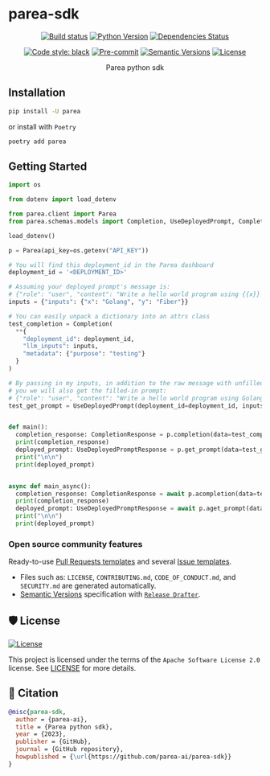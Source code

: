 # parea-sdk

<div align="center">

[![Build status](https://github.com/parea-ai/parea-sdk/workflows/build/badge.svg?branch=master&event=push)](https://github.com/parea-ai/parea-sdk/actions?query=workflow%3Abuild)
[![Python Version](https://img.shields.io/pypi/pyversions/parea-sdk.svg)](https://pypi.org/project/parea-sdk/)
[![Dependencies Status](https://img.shields.io/badge/dependencies-up%20to%20date-brightgreen.svg)](https://github.com/parea-ai/parea-sdk/pulls?utf8=%E2%9C%93&q=is%3Apr%20author%3Aapp%2Fdependabot)

[![Code style: black](https://img.shields.io/badge/code%20style-black-000000.svg)](https://github.com/psf/black)
[![Pre-commit](https://img.shields.io/badge/pre--commit-enabled-brightgreen?logo=pre-commit&logoColor=white)](https://github.com/parea-ai/parea-sdk/blob/master/.pre-commit-config.yaml)
[![Semantic Versions](https://img.shields.io/badge/%20%20%F0%9F%93%A6%F0%9F%9A%80-semantic--versions-e10079.svg)](https://github.com/parea-ai/parea-sdk/releases)
[![License](https://img.shields.io/github/license/parea-ai/parea-sdk)](https://github.com/parea-ai/parea-sdk/blob/master/LICENSE)

Parea python sdk

</div>

## Installation

```bash
pip install -U parea
```

or install with `Poetry`

```bash
poetry add parea
```

## Getting Started

```python
import os

from dotenv import load_dotenv

from parea.client import Parea
from parea.schemas.models import Completion, UseDeployedPrompt, CompletionResponse, UseDeployedPromptResponse

load_dotenv()

p = Parea(api_key=os.getenv("API_KEY"))

# You will find this deployment_id in the Parea dashboard
deployment_id = '<DEPLOYMENT_ID>'

# Assuming your deployed prompt's message is:
# {"role": "user", "content": "Write a hello world program using {{x}} and the {{y}} framework."}
inputs = {"inputs": {"x": "Golang", "y": "Fiber"}}

# You can easily unpack a dictionary into an attrs class
test_completion = Completion(
  **{
    "deployment_id": deployment_id,
    "llm_inputs": inputs,
    "metadata": {"purpose": "testing"}
  }
)

# By passing in my inputs, in addition to the raw message with unfilled variables {{x}} and {{y}}, 
# you we will also get the filled-in prompt:
# {"role": "user", "content": "Write a hello world program using Golang and the Fiber framework."}
test_get_prompt = UseDeployedPrompt(deployment_id=deployment_id, inputs=inputs)


def main():
  completion_response: CompletionResponse = p.completion(data=test_completion)
  print(completion_response)
  deployed_prompt: UseDeployedPromptResponse = p.get_prompt(data=test_get_prompt)
  print("\n\n")
  print(deployed_prompt)


async def main_async():
  completion_response: CompletionResponse = await p.acompletion(data=test_completion)
  print(completion_response)
  deployed_prompt: UseDeployedPromptResponse = await p.aget_prompt(data=test_get_prompt)
  print("\n\n")
  print(deployed_prompt)
```    

### Open source community features

Ready-to-use [Pull Requests templates](https://github.com/parea-ai/parea-sdk/blob/master/.github/PULL_REQUEST_TEMPLATE.md)
and several [Issue templates](https://github.com/parea-ai/parea-sdk/tree/master/.github/ISSUE_TEMPLATE).

- Files such as: `LICENSE`, `CONTRIBUTING.md`, `CODE_OF_CONDUCT.md`, and `SECURITY.md` are generated automatically.
- [Semantic Versions](https://semver.org/) specification
  with [`Release Drafter`](https://github.com/marketplace/actions/release-drafter).

## 🛡 License

[![License](https://img.shields.io/github/license/parea-ai/parea-sdk)](https://github.com/parea-ai/parea-sdk/blob/master/LICENSE)

This project is licensed under the terms of the `Apache Software License 2.0` license.
See [LICENSE](https://github.com/parea-ai/parea-sdk/blob/master/LICENSE) for more details.

## 📃 Citation

```bibtex
@misc{parea-sdk,
  author = {parea-ai},
  title = {Parea python sdk},
  year = {2023},
  publisher = {GitHub},
  journal = {GitHub repository},
  howpublished = {\url{https://github.com/parea-ai/parea-sdk}}
}
```
